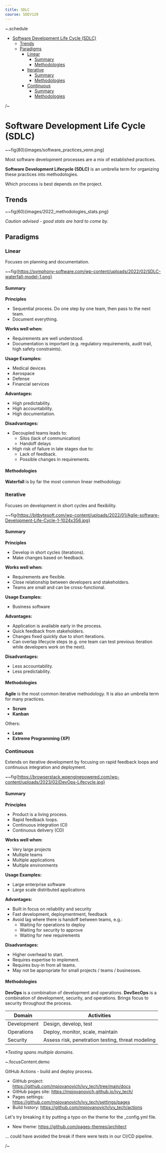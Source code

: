 ```yaml
---
title: SDLC
course: SDEV120
---
```


~.schedule

- [Software Development Life Cycle (SDLC)](#software-development-life-cycle-sdlc)
  - [Trends](#trends)
  - [Paradigms](#paradigms)
    - [Linear](#linear)
      - [Summary](#summary)
      - [Methodologies](#methodologies)
    - [Iterative](#iterative)
      - [Summary](#summary-1)
      - [Methodologies](#methodologies-1)
    - [Continuous](#continuous)
      - [Summary](#summary-2)
      - [Methodologies](#methodologies-2)

/~

# Software Development Life Cycle (SDLC)

~~fig(80){images/software_practices_venn.png}

Most software development processes are a mix of established practices.

**Software Development Lifecycle (SDLC)** is an umbrella term for organizing these practices into methodologies.

Which proccess is best depends on the project.

## Trends

~~fig(60){images/2022_methodologies_stats.png}

_Caution advised - good stats are hard to come by._

## Paradigms

### Linear

Focuses on planning and documentation.

~~fig{https://symphony-software.com/wp-content/uploads/2022/02/SDLC-waterfall-model-1.png}

#### Summary

**Principles**

- Sequential process. Do one step by one team, then pass to the next team.
- Document everything.

**Works well when:**

- Requirements are well understood.
- Documentation is important (e.g. regulatory requirements, audit trail, high safety constraints).

**Usage Examples:**

- Medical devices
- Aerospace
- Defense
- Financial services

**Advantages:**

- High predictability.
- High accountability.
- High documentation.

**Disadvantages:**

- Decoupled teams leads to:
  - Silos (lack of communication)
  - Handoff delays
- High risk of failure in late stages due to:
  - Lack of feedback.
  - Possible changes in requirements.

#### Methodologies

**Waterfall** is by far the most common linear methodology.

### Iterative

Focuses on development in short cycles and flexibility.

~~fig{https://bitbytesoft.com/wp-content/uploads/2022/01/Agile-software-Development-Life-Cycle-1-1024x356.jpg}

#### Summary

**Principles**

- Develop in short cycles (iterations).
- Make changes based on feedback.

**Works well when:**

- Requirements are flexible.
- Close relationship between developers and stakeholders.
- Teams are small and can be cross-functional.

**Usage Examples:**

- Business software

**Advantages:**

- Application is available early in the process.
- Quick feedback from stakeholders.
- Changes fixed quickly due to short iterations.
- Can overlap lifecycle steps (e.g. one team can test previous iteration while developers work on the next).

**Disadvantages:**

- Less accountability.
- Less predictability.

#### Methodologies

**Agile** is the most common iterative methodology. It is also an umbrella term for many practices.

- **Scrum**
- **Kanban**

Others:

- **Lean**
- **Extreme Programming (XP)**

### Continuous

Extends on iterative development by focusing on rapid feedback loops and continuous integration and deployment.

~~fig{https://browserstack.wpenginepowered.com/wp-content/uploads/2023/02/DevOps-Lifecycle.jpg}

#### Summary

**Principles**

- Product is a living process.
- Rapid feedback loops.
- Continuous integration (CI)
- Continuous delivery (CD)

**Works well when:**

- Very large projects
- Multiple teams
- Multiple applications
- Multiple environments

**Usage Examples:**

- Large enterprise software
- Large scale distributed applications

**Advantages:**

- Built in focus on reliability and security
- Fast development, deploymentment, feedback
- Avoid lag where there is handoff between teams, e.g.:
  - Waiting for operations to deploy
  - Waiting for security to approve
  - Waiting for new requirements

**Disadvantages:**

- Higher overhead to start.
- Requires expertise to implement.
- Requires buy-in from all teams.
- May not be appropriate for small projects / teams / businesses.

#### Methodologies

**DevOps** is a combination of development and operations.
**DevSecOps** is a combination of development, security, and operations. Brings focus to security throughout the process.

| Domain      | Activities                                        |
| ----------- | ------------------------------------------------- |
| Development | Design, develop, test                             |
| Operations  | Deploy, monitor, scale, maintain                  |
| Security    | Assess risk, penetration testing, threat modeling |

_\*Testing spans multiple domains._

~.focusContent.demo

GitHub Actions - build and deploy process.

- GitHub project: https://github.com/mpjovanovich/ivy_tech/tree/main/docs
- GitHub pages site: https://mpjovanovich.github.io/ivy_tech/
- Pages settings: https://github.com/mpjovanovich/ivy_tech/settings/pages
- Build history: https://github.com/mpjovanovich/ivy_tech/actions

Let's try breaking it by putting a typo on the theme for the \_config.yml file.

- New theme: https://github.com/pages-themes/architect

... could have avoided the break if there were tests in our CI/CD pipeline.

/~
